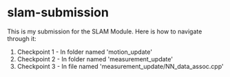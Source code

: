 # slam-submission

This is my submission for the SLAM Module. Here is how to navigate through it:

1) Checkpoint 1 - In folder named 'motion_update'
2) Checkpoint 2 - In folder named 'measurement_update'
3) Checkpoint 3 - In file named 'measurement_update/NN_data_assoc.cpp'
